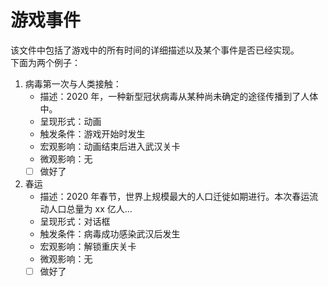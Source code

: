 # 游戏事件

该文件中包括了游戏中的所有时间的详细描述以及某个事件是否已经实现。  
下面为两个例子：

1. 病毒第一次与人类接触：
    - 描述：2020 年，一种新型冠状病毒从某种尚未确定的途径传播到了人体中。
    - 呈现形式：动画
    - 触发条件：游戏开始时发生
    - 宏观影响：动画结束后进入武汉关卡
    - 微观影响：无
    - [ ] 做好了
2. 春运
    - 描述：2020 年春节，世界上规模最大的人口迁徙如期进行。本次春运流动人口总量为 xx 亿人...
    - 呈现形式：对话框
    - 触发条件：病毒成功感染武汉后发生
    - 宏观影响：解锁重庆关卡
    - 微观影响：无
    - [ ] 做好了
